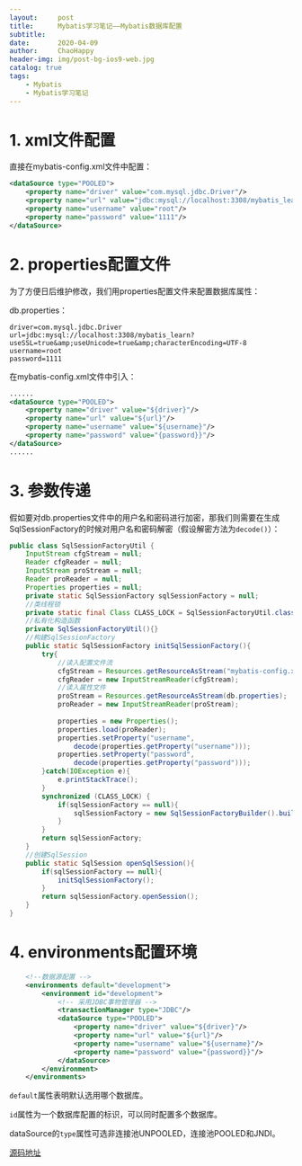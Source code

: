 ```yaml
---
layout:     post
title:      Mybatis学习笔记——Mybatis数据库配置
subtitle:   
date:       2020-04-09
author:     ChaoHappy
header-img: img/post-bg-ios9-web.jpg
catalog: true
tags:
    - Mybatis
    - Mybatis学习笔记
---
```


# 1. xml文件配置

直接在mybatis-config.xml文件中配置： 

```xml
<dataSource type="POOLED">
    <property name="driver" value="com.mysql.jdbc.Driver"/>
    <property name="url" value="jdbc:mysql://localhost:3308/mybatis_learn?useSSL=true&amp;useUnicode=true&amp;characterEncoding=UTF-8"/>
    <property name="username" value="root"/>
    <property name="password" value="1111"/>
</dataSource>
```

# 2. properties配置文件

为了方便日后维护修改，我们用properties配置文件来配置数据库属性： 

db.properties： 

```properties
driver=com.mysql.jdbc.Driver
url=jdbc:mysql://localhost:3308/mybatis_learn?useSSL=true&amp;useUnicode=true&amp;characterEncoding=UTF-8
username=root
password=1111
```

在mybatis-config.xml文件中引入： 

```xml
......
<dataSource type="POOLED">
    <property name="driver" value="${driver}"/>
    <property name="url" value="${url}"/>
    <property name="username" value="${username}"/>
    <property name="password" value="{password}}"/>
</dataSource>
......
```

# 3. 参数传递

假如要对db.properties文件中的用户名和密码进行加密，那我们则需要在生成SqlSessionFactory的时候对用户名和密码解密（假设解密方法为`decode()`）： 

```java
public class SqlSessionFactoryUtil {
    InputStream cfgStream = null;
    Reader cfgReader = null;
    InputStream proStream = null;
    Reader proReader = null;
    Properties properties = null;
    private static SqlSessionFactory sqlSessionFactory = null;
    //类线程锁
    private static final Class CLASS_LOCK = SqlSessionFactoryUtil.class;
    //私有化构造函数
    private SqlSessionFactoryUtil(){}
    //构建SqlSessionFactory
    public static SqlSessionFactory initSqlSessionFactory(){
        try{
            //读入配置文件流
            cfgStream = Resources.getResourceAsStream("mybatis-config.xml");
            cfgReader = new InputStreamReader(cfgStream);
            //读入属性文件
            proStream = Resources.getResourceAsStream(db.properties);
            proReader = new InputStreamReader(proStream);
            
            properties = new Properties();
            properties.load(proReader);
            properties.setProperty("username",
                decode(properties.getProperty("username")));
            properties.setProperty("password",
                decode(properties.getProperty("password")));
        }catch(IOException e){
            e.printStackTrace();
        }
        synchronized (CLASS_LOCK) {
            if(sqlSessionFactory == null){
                sqlSessionFactory = new SqlSessionFactoryBuilder().build(cfgStream);
            }
        }
        return sqlSessionFactory;
    }
    //创建SqlSession
    public static SqlSession openSqlSession(){
        if(sqlSessionFactory == null){
            initSqlSessionFactory();
        }
        return sqlSessionFactory.openSession();
    }
}
```

# 4. environments配置环境

```xml
    <!--数据源配置 -->
    <environments default="development">
        <environment id="development">
            <!-- 采用JDBC事物管理器 -->
            <transactionManager type="JDBC"/>
            <dataSource type="POOLED">
                <property name="driver" value="${driver}"/>
                <property name="url" value="${url}"/>
                <property name="username" value="${username}"/>
                <property name="password" value="{password}}"/>
            </dataSource>
        </environment>
    </environments>
```

`default`属性表明默认选用哪个数据库。

`id`属性为一个数据库配置的标识，可以同时配置多个数据库。

dataSource的`type`属性可选非连接池UNPOOLED，连接池POOLED和JNDI。

[^参考文档]: <https://mrbird.cc/MyBatis%E9%85%8D%E7%BD%AE%E6%95%B0%E6%8D%AE%E5%BA%93.html> 



[源码地址](https://github.com/ChaoHappy/MybatisAll/tree/master/02.Mybatis-DB-Config)

















